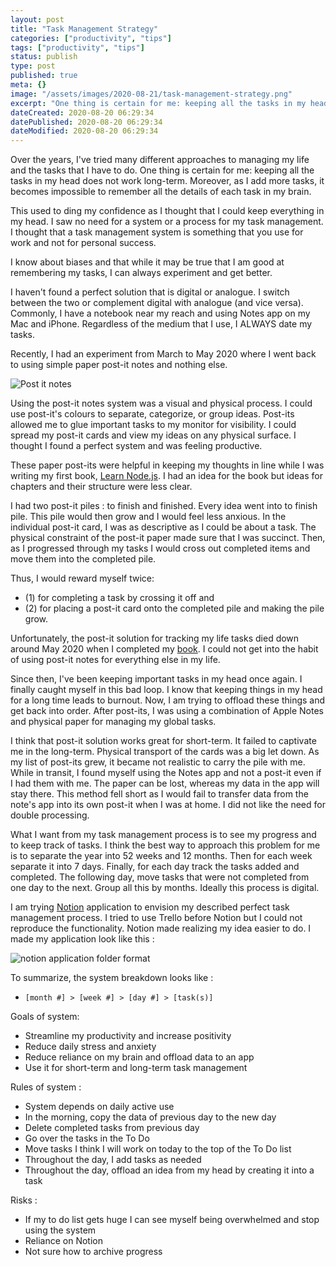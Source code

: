 ```yaml
---
layout: post
title: "Task Management Strategy"
categories: ["productivity", "tips"]
tags: ["productivity", "tips"]
status: publish
type: post
published: true
meta: {}
image: "/assets/images/2020-08-21/task-management-strategy.png"
excerpt: "One thing is certain for me: keeping all the tasks in my head does not work long-term."
dateCreated: 2020-08-20 06:29:34
datePublished: 2020-08-20 06:29:34
dateModified: 2020-08-20 06:29:34
---
```


Over the years, I've tried many different approaches to managing my life and the tasks that I have to do. One thing is certain for me: keeping all the tasks in my head does not work long-term. Moreover, as I add more tasks, it becomes impossible to remember all the details of each task in my brain.

This used to ding my confidence as I thought that I could keep everything in my head. I saw no need for a system or a process for my task management. I thought that a task management system is something that you use for work and not for personal success.

I know about biases and that while it may be true that I am good at remembering my tasks, I can always experiment and get better.

I haven't found a perfect solution that is digital or analogue. I switch between the two or complement digital with analogue (and vice versa). Commonly, I have a notebook near my reach and using Notes app on my Mac and iPhone. Regardless of the medium that I use, I ALWAYS date my tasks.

Recently, I had an experiment from March to May 2020 where I went back to using simple paper post-it notes and nothing else.

![Post it notes](https://cdn-std.droplr.net/files/acc_603419/NlqD8C)

Using the post-it notes system was a visual and physical process. I could use post-it's colours to separate, categorize, or group ideas. Post-its allowed me to glue important tasks to my monitor for visibility. I could spread my post-it cards and view my ideas on any physical surface. I thought I found a perfect system and was feeling productive.

These paper post-its were helpful in keeping my thoughts in line while I was writing my first book, [Learn Node.js](https://learnnodejs.dev). I had an idea for the book but ideas for chapters and their structure were less clear.

I had two post-it piles : to finish and finished. Every idea went into to finish pile. This pile would then grow and I would feel less anxious. In the individual post-it card, I was as descriptive as I could be about a task. The physical constraint of the post-it paper made sure that I was succinct. Then, as I progressed through my tasks I would cross out completed items and move them into the completed pile.

Thus, I would reward myself twice:

- (1) for completing a task by crossing it off and
- (2) for placing a post-it card onto the completed pile and making the pile grow.

Unfortunately, the post-it solution for tracking my life tasks died down around May 2020 when I completed my [book](https://learnnodejs.dev). I could not get into the habit of using post-it notes for everything else in my life.

Since then, I've been keeping important tasks in my head once again. I finally caught myself in this bad loop. I know that keeping things in my head for a long time leads to burnout. Now, I am trying to offload these things and get back into order. After post-its, I was using a combination of Apple Notes and physical paper for managing my global tasks.

I think that post-it solution works great for short-term. It failed to captivate me in the long-term. Physical transport of the cards was a big let down. As my list of post-its grew, it became not realistic to carry the pile with me. While in transit, I found myself using the Notes app and not a post-it even if I had them with me. The paper can be lost, whereas my data in the app will stay there. This method fell short as I would fail to transfer data from the note's app into its own post-it when I was at home. I did not like the need for double processing.

What I want from my task management process is to see my progress and to keep track of tasks. I think the best way to approach this problem for me is to separate the year into 52 weeks and 12 months. Then for each week separate it into 7 days. Finally, for each day track the tasks added and completed. The following day, move tasks that were not completed from one day to the next. Group all this by months. Ideally this process is digital.

I am trying [Notion](https://www.notion.so) application to envision my described perfect task management process. I tried to use Trello before Notion but I could not reproduce the functionality. Notion made realizing my idea easier to do. I made my application look like this :

![notion application folder format](https://cdn-std.droplr.net/files/acc_603419/37AlCw)

To summarize, the system breakdown looks like :

- `[month #] > [week #] > [day #] > [task(s)]`

Goals of system:

- Streamline my productivity and increase positivity
- Reduce daily stress and anxiety
- Reduce reliance on my brain and offload data to an app
- Use it for short-term and long-term task management

Rules of system :

- System depends on daily active use
- In the morning, copy the data of previous day to the new day
- Delete completed tasks from previous day
- Go over the tasks in the To Do
- Move tasks I think I will work on today to the top of the To Do list
- Throughout the day, I add tasks as needed
- Throughout the day, offload an idea from my head by creating it into a task

Risks :

- If my to do list gets huge I can see myself being overwhelmed and stop using the system
- Reliance on Notion
- Not sure how to archive progress
